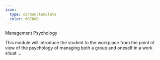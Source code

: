 ```yaml
---
icon:
  type: carbon:template
  color: 607D8B
---
```

Management Psychology

This module will introduce the student to the workplace from the point of view of the psychology of managing both a group and oneself in a work situat ... 
